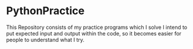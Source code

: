 # PythonPractice

This Repository consists of my practice programs which I solve
I intend to put expected input and output within the code, so it becomes easier for people to understand what I try.
